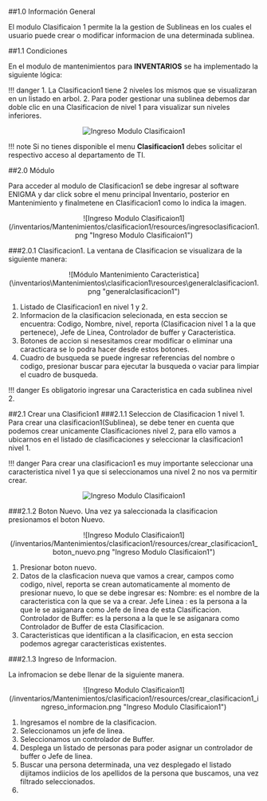 ##1.0 Información General

El modulo Clasificaion 1 permite la la gestion de Sublineas en los cuales el usuario puede crear o modificar informacion de una determinada sublinea.


##1.1 Condiciones

En el modulo de mantenimientos para **INVENTARIOS** se ha implementado la siguiente lógica:

!!! danger
    1. La Clasificacion1 tiene 2 niveles los mismos que se visualizaran en un listado en arbol.
    2. Para poder gestionar una sublinea debemos dar doble clic en una Clasificacion de nivel 1 para visualizar sun niveles inferiores. 
    <center>![Ingreso Modulo Clasificaion1](/inventarios/Mantenimientos/clasificacion1/resources/Clasificacion1Niveles.png "Ingreso Modulo Clasificaion1")</center>


!!! note
    Si no tienes disponible el menu **Clasificacion1** debes solicitar el respectivo acceso al departamento de TI.

##2.0 Módulo

Para acceder al modulo de Clasificacion1 se debe ingresar al software ENIGMA y dar click sobre el menu principal Inventario, posterior en Mantenimiento y finalmetene en Clasificacion1 como lo indica la imagen.

<center>![Ingreso Modulo Clasificaion1](/inventarios/Mantenimientos/clasificacion1/resources/ingresoclasificacion1.png "Ingreso Modulo Clasificaion1")</center>


###2.0.1 Clasificacion1.
La ventana de Clasificacion se visualizara de la siguiente manera:

<center>![Módulo Mantenimiento Caracteristica](\inventarios\Mantenimientos\clasificacion1\resources\generalclasificacion1.png "generalclasificacion1")</center>

1. Listado de Clasificacion1 en nivel 1 y 2.
2. Informacion de la clasificacion selecionada, en esta seccion se encuentra:
Codigo, Nombre, nivel, reporta (Clasificacion nivel 1 a la que pertenece), 
Jefe de Linea, Controlador de buffer y Caracteristica.
3. Botones de accion si nesesitamos crear modificar o eliminar una caracticara se lo podra hacer desde estos      botones.
4. Cuadro de busqueda se puede ingresar referencias del nombre o codigo, presionar buscar para ejecutar la busqueda o vaciar para limpiar el cuadro de busqueda.

!!! danger
    Es obligatorio ingresar una Caracteristica en cada sublinea nivel 2. 

##2.1 Crear una Clasificion1
###2.1.1 Seleccion de Clasificacion 1 nivel 1.
Para crear una clasificacion1(Sublinea), se debe tener en cuenta que podemos crear unicamente Clasificaciones nivel 2, para ello vamos a ubicarnos en el listado de clasificaciones y seleccionar la clasificacion1 nivel 1.

!!! danger
    Para crear una clasificacion1 es muy importante seleccionar una caracteristica nivel 1 ya que si seleccionamos una nivel 2 no nos va permitir crear. 
    <center>![Ingreso Modulo Clasificaion1](/inventarios/Mantenimientos/clasificacion1/resources/Clasificacion1Niveles.png "Ingreso Modulo Clasificaion1")</center>


###2.1.2 Boton Nuevo.
Una vez ya saleccionada la clasificacion presionamos el boton Nuevo.

<center>![Ingreso Modulo Clasificaion1](/inventarios/Mantenimientos/clasificacion1/resources/crear_clasificacion1_boton_nuevo.png "Ingreso Modulo Clasificaion1")</center>

1. Presionar boton nuevo.
2. Datos de la clasficacion nueva que vamos a crear, campos como codigo, nivel, reporta se crean automaticamente al momento de presionar nuevo, lo que se debe ingresar es: 
Nombre: es el nombre de la caracteristica con la que se va a crear.
Jefe Linea : es la persona a la que le se asiganara como Jefe de linea de esta Clasificacion.
Controlador de Buffer: es la persona a la que le se asiganara como Controlador de Buffer de esta Clasificacion.
3. Caracteristicas que identifican a la clasificacion, en esta seccion podemos agregar caracteristicas existentes.

###2.1.3 Ingreso de Informacion.

La infromacion se debe llenar de la siguiente manera.

<center>![Ingreso Modulo Clasificaion1](/inventarios/Mantenimientos/clasificacion1/resources/crear_clasificacion1_ingreso_informacion.png "Ingreso Modulo Clasificaion1")</center>

1. Ingresamos el nombre de la clasificacion.
2. Seleccionamos un jefe de linea.
3. Seleccionamos un controlador de Buffer.
4. Desplega un listado de personas para poder asignar un controlador de buffer o Jefe de linea. 
5. Buscar una persona determinada, una vez desplegado el listado dijitamos indiicios de los apellidos de la persona que buscamos, una vez filtrado seleccionados.
6. 


